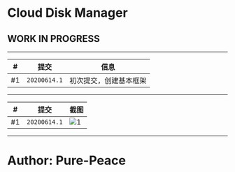 # Cloud Disk Manager

## WORK IN PROGRESS




---


| # | 提交 | 信息  |
| ---- | ----  | ----  |
| #1 | `20200614.1` | 初次提交，创建基本框架 |

---

| # | 提交 | 截图  |
| ---- | ----  | ----  |
| #1 | `20200614.1` | ![1](http://otsu.fun/demos4/20200614.1.png) |


---

# Author: Pure-Peace
